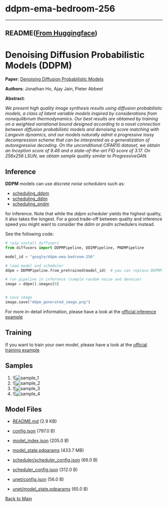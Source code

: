 
# ddpm-ema-bedroom-256
---


## README([From Huggingface](https://huggingface.co/google/ddpm-ema-bedroom-256))



# Denoising Diffusion Probabilistic Models (DDPM)

**Paper**: [Denoising Diffusion Probabilistic Models](https://arxiv.org/abs/2006.11239)

**Authors**: Jonathan Ho, Ajay Jain, Pieter Abbeel

**Abstract**:

*We present high quality image synthesis results using diffusion probabilistic models, a class of latent variable models inspired by considerations from nonequilibrium thermodynamics. Our best results are obtained by training on a weighted variational bound designed according to a novel connection between diffusion probabilistic models and denoising score matching with Langevin dynamics, and our models naturally admit a progressive lossy decompression scheme that can be interpreted as a generalization of autoregressive decoding. On the unconditional CIFAR10 dataset, we obtain an Inception score of 9.46 and a state-of-the-art FID score of 3.17. On 256x256 LSUN, we obtain sample quality similar to ProgressiveGAN.*

## Inference

**DDPM** models can use *discrete noise schedulers* such as:

- [scheduling_ddpm](https://github.com/huggingface/diffusers/blob/main/src/diffusers/schedulers/scheduling_ddpm.py)
- [scheduling_ddim](https://github.com/huggingface/diffusers/blob/main/src/diffusers/schedulers/scheduling_ddim.py)
- [scheduling_pndm](https://github.com/huggingface/diffusers/blob/main/src/diffusers/schedulers/scheduling_pndm.py)

for inference. Note that while the *ddpm* scheduler yields the highest quality, it also takes the longest.
For a good trade-off between quality and inference speed you might want to consider the *ddim* or *pndm* schedulers instead.

See the following code:

```python
# !pip install diffusers
from diffusers import DDPMPipeline, DDIMPipeline, PNDMPipeline

model_id = "google/ddpm-ema-bedroom-256"

# load model and scheduler
ddpm = DDPMPipeline.from_pretrained(model_id)  # you can replace DDPMPipeline with DDIMPipeline or PNDMPipeline for faster inference

# run pipeline in inference (sample random noise and denoise)
image = ddpm().images[0]


# save image
image.save("ddpm_generated_image.png")
```

For more in-detail information, please have a look at the [official inference example](https://colab.research.google.com/github/huggingface/notebooks/blob/main/diffusers/diffusers_intro.ipynb)

## Training

If you want to train your own model, please have a look at the [official training example](https://colab.research.google.com/github/huggingface/notebooks/blob/main/diffusers/training_example.ipynb)

## Samples
1. ![![sample_1](https://huggingface.co/google/ddpm-ema-bedroom-256/resolve/main/images/generated_image_0.png)
2. ![![sample_2](https://huggingface.co/google/ddpm-ema-bedroom-256/resolve/main/images/generated_image_1.png)
3. ![![sample_3](https://huggingface.co/google/ddpm-ema-bedroom-256/resolve/main/images/generated_image_2.png)
4. ![![sample_4](https://huggingface.co/google/ddpm-ema-bedroom-256/resolve/main/images/generated_image_3.png)



## Model Files

- [README.md](https://paddlenlp.bj.bcebos.com/models/community/google/ddpm-ema-bedroom-256/README.md) (2.9 KB)

- [config.json](https://paddlenlp.bj.bcebos.com/models/community/google/ddpm-ema-bedroom-256/config.json) (797.0 B)

- [model_index.json](https://paddlenlp.bj.bcebos.com/models/community/google/ddpm-ema-bedroom-256/model_index.json) (205.0 B)

- [model_state.pdparams](https://paddlenlp.bj.bcebos.com/models/community/google/ddpm-ema-bedroom-256/model_state.pdparams) (433.7 MB)

- [scheduler/scheduler_config.json](https://paddlenlp.bj.bcebos.com/models/community/google/ddpm-ema-bedroom-256/scheduler/scheduler_config.json) (66.0 B)

- [scheduler_config.json](https://paddlenlp.bj.bcebos.com/models/community/google/ddpm-ema-bedroom-256/scheduler_config.json) (312.0 B)

- [unet/config.json](https://paddlenlp.bj.bcebos.com/models/community/google/ddpm-ema-bedroom-256/unet/config.json) (56.0 B)

- [unet/model_state.pdparams](https://paddlenlp.bj.bcebos.com/models/community/google/ddpm-ema-bedroom-256/unet/model_state.pdparams) (65.0 B)


[Back to Main](../../)